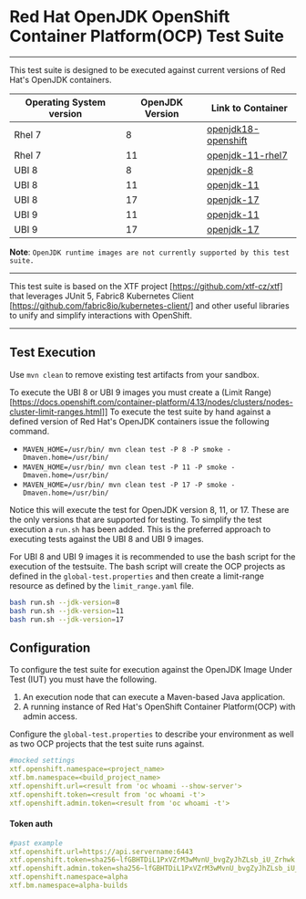 # Red Hat OpenJDK OpenShift Container Platform(OCP) Test Suite
***
This test suite is designed to be executed against current versions of Red Hat's OpenJDK containers. 

| Operating System version | OpenJDK Version | Link to Container                                                                                                                    |
|--------------------------|-----------------|--------------------------------------------------------------------------------------------------------------------------------------|
| Rhel 7                   | 8               | [openjdk18-openshift](https://catalog.redhat.com/software/containers/redhat-openjdk-18/openjdk18-openshift/58ada5701fbe981673cd6b10) |
| Rhel 7                   | 11              | [openjdk-11-rhel7](https://catalog.redhat.com/software/containers/openjdk/openjdk-11-rhel7/5bf57185dd19c775cddc4ce5)                 |
| UBI 8                    | 8               | [openjdk-8](https://catalog.redhat.com/software/containers/ubi8/openjdk-8/5dd6a48dbed8bd164a09589a)                                  |
| UBI 8                    | 11              | [openjdk-11](https://catalog.redhat.com/software/containers/ubi8/openjdk-11/5dd6a4b45a13461646f677f4)                                |
| UBI 8                    | 17              | [openjdk-17](https://catalog.redhat.com/software/containers/ubi8/openjdk-17/618bdbf34ae3739687568813)                                |
| UBI 9                    | 11              | [openjdk-11](https://catalog.redhat.com/software/containers/ubi9/openjdk-11/61ee7bafed74b2ffb22b07ab)                                |
| UBI 9                    | 17              | [openjdk-17](https://catalog.redhat.com/software/containers/ubi9/openjdk-17/61ee7c26ed74b2ffb22b07f6)                                |
**Note**: `OpenJDK runtime images are not currently supported by this test suite.` 

***


This test suite is based on the XTF project [https://github.com/xtf-cz/xtf] that leverages JUnit 5, Fabric8 Kubernetes Client [https://github.com/fabric8io/kubernetes-client/] and other useful libraries to unify and simplify interactions with OpenShift.


****

## Test Execution

Use `mvn clean` to remove existing test artifacts from your sandbox.

To execute the UBI 8 or UBI 9 images you must create a (Limit Range) [https://docs.openshift.com/container-platform/4.13/nodes/clusters/nodes-cluster-limit-ranges.html]]
To execute the test suite by hand against a defined version of Red Hat's OpenJDK containers issue the following command.

* `MAVEN_HOME=/usr/bin/ mvn clean test -P 8 -P smoke -Dmaven.home=/usr/bin/`
* `MAVEN_HOME=/usr/bin/ mvn clean test -P 11 -P smoke -Dmaven.home=/usr/bin/`
* `MAVEN_HOME=/usr/bin/ mvn clean test -P 17 -P smoke -Dmaven.home=/usr/bin/`

Notice this will execute the test for OpenJDK version 8, 11, or 17. These are the only versions that are supported for testing. To simplify the test execution a `run.sh` has been added. This is the preferred approach to executing tests against the UBI 8 and UBI 9 images. 

For UBI 8 and UBI 9 images it is recommended to use the bash script for the execution of the testsuite. The bash script will create the OCP projects as defined in the `global-test.properties` and then create a limit-range resource as defined by the `limit_range.yaml` file.
```bash
bash run.sh --jdk-version=8
bash run.sh --jdk-version=11
bash run.sh --jdk-version=17
```

## Configuration
To configure the test suite for execution against the OpenJDK Image Under Test (IUT) you must have the following.
1. An execution node that can execute a Maven-based Java application.
2. A running instance of Red Hat's OpenShift Container Platform(OCP) with admin access.

Configure the `global-test.properties` to describe your environment as well as two OCP projects that the test suite runs against. 

```yaml
#mocked settings
xtf.openshift.namespace=<project_name>
xtf.bm.namespace=<build_project_name>
xtf.openshift.url=<result from 'oc whoami --show-server'>
xtf.openshift.token=<result from 'oc whoami -t'>
xtf.openshift.admin.token=<result from 'oc whoami -t'>
```

#### Token auth
``` yaml
#past example 
xtf.openshift.url=https://api.servername:6443
xtf.openshift.token=sha256~lfGBHTDiL1PxVZrM3wMvnU_bvgZyJhZLsb_iU_Zrhwk
xtf.openshift.admin.token=sha256~lfGBHTDiL1PxVZrM3wMvnU_bvgZyJhZLsb_iU_Zrhwk
xtf.openshift.namespace=alpha
xtf.bm.namespace=alpha-builds

```



